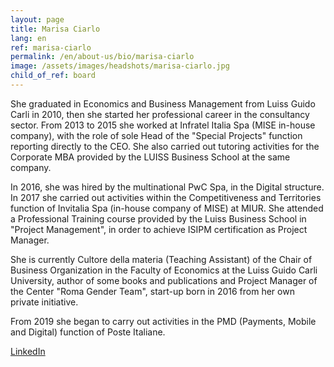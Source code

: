 ```yaml
---
layout: page
title: Marisa Ciarlo
lang: en
ref: marisa-ciarlo
permalink: /en/about-us/bio/marisa-ciarlo
image: /assets/images/headshots/marisa-ciarlo.jpg
child_of_ref: board
---
```


She graduated in Economics and Business Management from Luiss Guido Carli in 2010, then she started her professional career in the consultancy sector. From 2013 to 2015 she worked at Infratel Italia Spa (MISE in-house company), with the role of sole Head of the "Special Projects" function reporting directly to the CEO. She also carried out tutoring activities for the Corporate MBA provided by the LUISS Business School at the same company.

In 2016, she was hired by the multinational PwC Spa, in the Digital structure. In 2017 she carried out activities within the Competitiveness and Territories function of Invitalia Spa (in-house company of MISE) at MIUR. She attended a Professional Training course provided by the Luiss Business School in "Project Management", in order to achieve ISIPM certification as Project Manager.

She is currently Cultore della materia (Teaching Assistant) of the Chair of Business Organization in the Faculty of Economics at the Luiss Guido Carli University, author of some books and publications and Project Manager of the Center "Roma Gender Team", start-up born in 2016 from her own private initiative.

From 2019 she began to carry out activities in the PMD (Payments, Mobile and Digital) function of Poste Italiane.

[LinkedIn](https://www.linkedin.com/in/marisa-ciarlo-74319421/)
